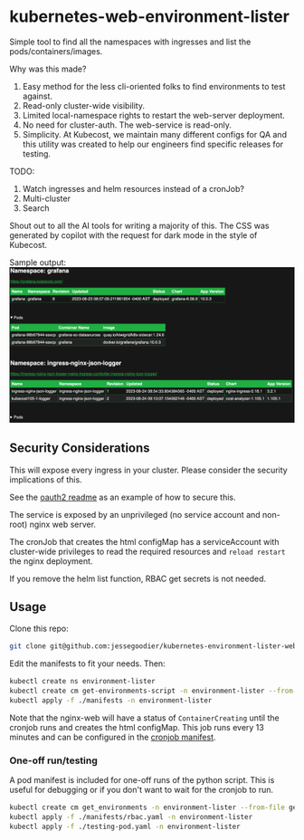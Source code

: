 # kubernetes-web-environment-lister

Simple tool to find all the namespaces with ingresses and list the pods/containers/images.

Why was this made?

1. Easy method for the less cli-oriented folks to find environments to test against.
2. Read-only cluster-wide visibility.
3. Limited local-namespace rights to restart the web-server deployment.
4. No need for cluster-auth. The web-service is read-only.
5. Simplicity. At Kubecost, we maintain many different configs for QA and this utility was created to help our engineers find specific releases for testing.

TODO:

1. Watch ingresses and helm resources instead of a cronJob?
2. Multi-cluster
3. Search

Shout out to all the AI tools for writing a majority of this. The CSS was generated by copilot with the request for dark mode in the style of Kubecost.

Sample output:
![sample-output](screenshot.png)

## Security Considerations

This will expose every ingress in your cluster.  Please consider the security implications of this.

See the [oauth2 readme](auth/oauth2-proxy/README.md) as an example of how to secure this.

The service is exposed by an unprivileged (no service account and non-root) nginx web server.

The cronJob that creates the html configMap has a serviceAccount with cluster-wide privileges to read the required resources and `reload restart` the nginx deployment.

If you remove the helm list function, RBAC get secrets is not needed.

## Usage

Clone this repo:

```sh
git clone git@github.com:jessegoodier/kubernetes-environment-lister-web.git
```

Edit the manifests to fit your needs.
Then:

```sh
kubectl create ns environment-lister
kubectl create cm get-environments-script -n environment-lister --from-file get_environments.py
kubectl apply -f ./manifests -n environment-lister
```

Note that the nginx-web will have a status of `ContainerCreating` until the cronjob runs and creates the html configMap. This job runs every 13 minutes and can be configured in the [cronjob manifest](manifests/kubernetes-cronjob.yaml).

### One-off run/testing

A pod manifest is included for one-off runs of the python script. This is useful for debugging or if you don't want to wait for the cronjob to run.

```sh
kubectl create cm get_environments -n environment-lister --from-file get_environments.py
kubectl apply -f ./manifests/rbac.yaml -n environment-lister
kubectl apply -f ./testing-pod.yaml -n environment-lister
```
